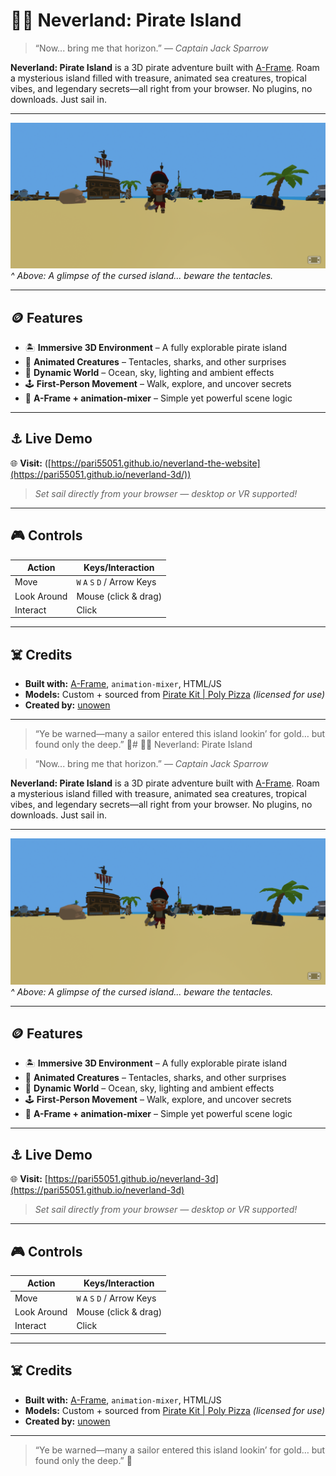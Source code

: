 # 🏴‍☠️ Neverland: Pirate Island

> “Now... bring me that horizon.” — *Captain Jack Sparrow*

**Neverland: Pirate Island** is a 3D pirate adventure built with [A-Frame](https://aframe.io). Roam a mysterious island filled with treasure, animated sea creatures, tropical vibes, and legendary secrets—all right from your browser. No plugins, no downloads. Just sail in.

---

![Neverland Preview](screenshot.png)
*^ Above: A glimpse of the cursed island... beware the tentacles.*

---

## 🪙 Features

- 🏝️ **Immersive 3D Environment** – A fully explorable pirate island
- 🦑 **Animated Creatures** – Tentacles, sharks, and other surprises
- 🌅 **Dynamic World** – Ocean, sky, lighting and ambient effects
- 🕹️ **First-Person Movement** – Walk, explore, and uncover secrets
- 🧜 **A-Frame + animation-mixer** – Simple yet powerful scene logic

---

## ⚓ Live Demo

🌐 **Visit:** ([https://pari55051.github.io/neverland-the-website](https://pari55051.github.io/neverland-3d/))

> _Set sail directly from your browser — desktop or VR supported!_

---

## 🎮 Controls

| Action      | Keys/Interaction     | 
|-------------|----------------------| 
| Move        | `W` `A` `S` `D` / Arrow Keys     | 
| Look Around | Mouse (click & drag) | 
| Interact    | Click    | 

---

## ☠️ Credits

- **Built with:** [A-Frame](https://aframe.io), `animation-mixer`, HTML/JS
- **Models:** Custom + sourced from [Pirate Kit | Poly Pizza](https://poly.pizza/bundle/Pirate-kit-0q5ulmIYqQ) *(licensed for use)*
- **Created by:** [unowen](https://github.com/pari5501)

---

> “Ye be warned—many a sailor entered this island lookin’ for gold… but found only the deep.” 🌊# 🏴‍☠️ Neverland: Pirate Island

> “Now... bring me that horizon.” — *Captain Jack Sparrow*

**Neverland: Pirate Island** is a 3D pirate adventure built with [A-Frame](https://aframe.io). Roam a mysterious island filled with treasure, animated sea creatures, tropical vibes, and legendary secrets—all right from your browser. No plugins, no downloads. Just sail in.

---

![Neverland Preview](screenshot.png)
*^ Above: A glimpse of the cursed island... beware the tentacles.*

---

## 🪙 Features

- 🏝️ **Immersive 3D Environment** – A fully explorable pirate island
- 🦑 **Animated Creatures** – Tentacles, sharks, and other surprises
- 🌅 **Dynamic World** – Ocean, sky, lighting and ambient effects
- 🕹️ **First-Person Movement** – Walk, explore, and uncover secrets
- 🧜 **A-Frame + animation-mixer** – Simple yet powerful scene logic

---

## ⚓ Live Demo

🌐 **Visit:** [https://pari55051.github.io/neverland-3d](https://pari55051.github.io/neverland-3d)

> _Set sail directly from your browser — desktop or VR supported!_

---

## 🎮 Controls

| Action      | Keys/Interaction     | 
|-------------|----------------------| 
| Move        | `W` `A` `S` `D` / Arrow Keys     | 
| Look Around | Mouse (click & drag) | 
| Interact    | Click    | 

---

## ☠️ Credits

- **Built with:** [A-Frame](https://aframe.io), `animation-mixer`, HTML/JS
- **Models:** Custom + sourced from [Pirate Kit | Poly Pizza](https://poly.pizza/bundle/Pirate-kit-0q5ulmIYqQ) *(licensed for use)*
- **Created by:** [unowen](https://github.com/pari5501)

---

> “Ye be warned—many a sailor entered this island lookin’ for gold… but found only the deep.” 🌊
